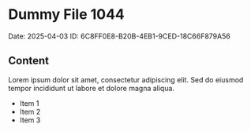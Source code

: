 # Dummy File 1044

Date: 2025-04-03
ID: 6C8FF0E8-B20B-4EB1-9CED-18C66F879A56

## Content

Lorem ipsum dolor sit amet, consectetur adipiscing elit.
Sed do eiusmod tempor incididunt ut labore et dolore magna aliqua.

* Item 1
* Item 2
* Item 3


